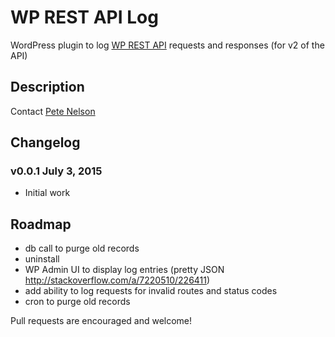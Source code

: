# WP REST API Log

WordPress plugin to log [WP REST API](http://wp-api.org/) requests and responses (for v2 of the API)

## Description

Contact [Pete Nelson](https://twitter.com/gungeekatx)

## Changelog

### v0.0.1 July 3, 2015
- Initial work

## Roadmap

- db call to purge old records
- uninstall
- WP Admin UI to display log entries (pretty JSON http://stackoverflow.com/a/7220510/226411)
- add ability to log requests for invalid routes and status codes
- cron to purge old records

Pull requests are encouraged and welcome!


